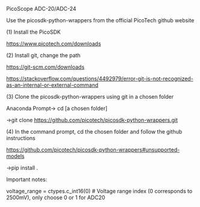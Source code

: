PicoScope ADC-20/ADC-24

Use the picosdk-python-wrappers from the official PicoTech github website
   
(1) Install the PicoSDK

https://www.picotech.com/downloads 

(2) Install git, change the path

https://git-scm.com/downloads 

https://stackoverflow.com/questions/4492979/error-git-is-not-recognized-as-an-internal-or-external-command

(3) Clone the picosdk-python-wrappers using git in a chosen folder

Anaconda Prompt-> cd [a chosen folder]

->git clone https://github.com/picotech/picosdk-python-wrappers.git

(4) In the command prompt, cd the chosen folder and follow the github instructions

https://github.com/picotech/picosdk-python-wrappers#unsupported-models 

->pip install .

Important notes:

voltage_range = ctypes.c_int16(0)  # Voltage range index (0 corresponds to 2500mV), only choose 0 or 1 for ADC20
